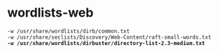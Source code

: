 # wordlists-web

<pre class="language-bash"><code class="lang-bash">-w /usr/share/wordlists/dirb/common.txt
-w /usr/share/seclists/Discovery/Web-Content/raft-small-words.txt
<strong>-w /usr/share/wordlists/dirbuster/directory-list-2.3-medium.txt
</strong></code></pre>
